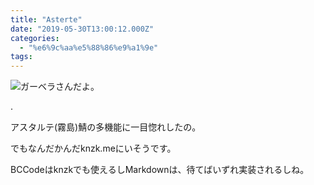 ```yaml
---
title: "Asterte"
date: "2019-05-30T13:00:12.000Z"
categories: 
  - "%e6%9c%aa%e5%88%86%e9%a1%9e"
tags: 
---
```


![](/images/2019-05-29-19-43-257148134742714289943.jpg)ガーベラさんだよ。

.

アスタルテ(霧島)鯖の多機能に一目惚れしたの。

でもなんだかんだknzk.meにいそうです。

BCCodeはknzkでも使えるしMarkdownは、待てばいずれ実装されるしね。
